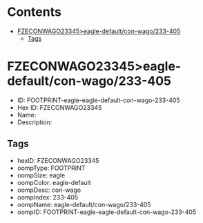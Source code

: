 



Contents
========

* [FZECONWAGO23345>eagle-default/con-wago/233-405](#fzeconwago23345eagle-defaultcon-wago233-405)
	* [Tags](#tags)

# FZECONWAGO23345>eagle-default/con-wago/233-405

- ID: FOOTPRINT-eagle-eagle-default-con-wago-233-405
- Hex ID: FZECONWAGO23345
- Name: 
- Description: 

## Tags

- hexID: FZECONWAGO23345
- oompType: FOOTPRINT
- oompSize: eagle
- oompColor: eagle-default
- oompDesc: con-wago
- oompIndex: 233-405
- oompName: eagle-default/con-wago/233-405
- oompID: FOOTPRINT-eagle-eagle-default-con-wago-233-405
